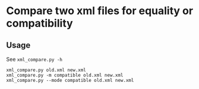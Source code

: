 # Compare two xml files for equality or compatibility

## Usage

See `xml_compare.py -h`

```
xml_compare.py old.xml new.xml
xml_compare.py -m compatible old.xml new.xml
xml_compare.py --mode compatible old.xml new.xml
```
